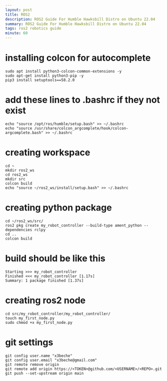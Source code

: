 ```yaml
---
layout: post
title: ROS2
description: ROS2 Guide For Humble Hawksbill Distro on Ubuntu 22.04
summary: ROS2 Guide For Humble Hawksbill Distro on Ubuntu 22.04
tags: ros2 robotics guide
minute: 60
---
```


# installing colcon for autocomplete
```
sudo apt install python3-colcon-common-extensions -y
sudo apt-get install python3-pip -y
pip3 install setuptools==58.2.0
```

# add these lines to .bashrc if they not exist
```
echo "source /opt/ros/humble/setup.bash" >> ~/.bashrc
echo "source /usr/share/colcon_argcomplete/hook/colcon-argcomplete.bash" >> ~/.bashrc
```

# creating workspace
```
cd ~ 
mkdir ros2_ws
cd ros2_ws
mkdir src
colcon build
echo "source ~/ros2_ws/install/setup.bash" >> ~/.bashrc
```

# creating python package
```
cd ~/ros2_ws/src/
ros2 pkg create my_robot_controller --build-type ament_python --dependencies rclpy
cd ..
colcon build
```

# build should be like this
```
Starting >>> my_robot_controller
Finished <<< my_robot_controller [1.17s]    
Summary: 1 package finished [1.37s]
```

# creating ros2 node
```
cd src/my_robot_controller/my_robot_controller/
touch my_first_node.py
sudo chmod +x my_first_node.py
```

# git settings
```
git config user.name "x3beche"
git config user.email "x3beche@gmail.com"
git remote remove origin
git remote add origin https://<TOKEN>@github.com/<USERNAME>/<REPO>.git
git push --set-upstream origin main
```